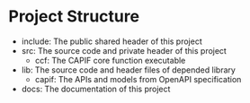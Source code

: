 # Project Structure

- include: The public shared header of this project
- src: The source code and private header of this project
  - ccf: The CAPIF core function executable
- lib: The source code and header files of depended library
  - capif: The APIs and models from OpenAPI specification
- docs: The documentation of this project
